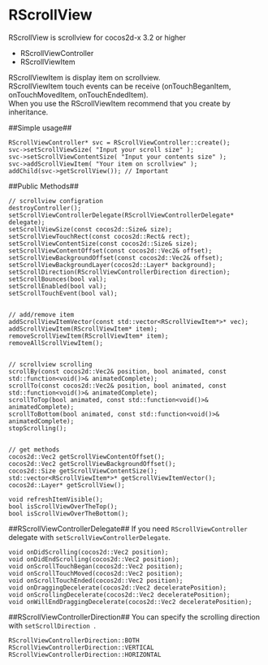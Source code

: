 RScrollView
=========

RScrollView is scrollview for cocos2d-x 3.2 or higher

 - RScrollViewController
 - RScrollViewItem

RScrollViewItem is display item on scrollview.  
RScrollViewItem touch events can be receive (onTouchBeganItem, onTouchMovedItem, onTouchEndedItem).  
When you use the RScrollViewItem recommend that you create by inheritance.




##Simple usage##


    RScrollViewController* svc = RScrollViewController::create();
    svc->setScrollViewSize( "Input your scroll size" );
    svc->setScrollViewContentSize( "Input your contents size" );
    svc->addScrollViewItem( "Your item on scrollview" );
    addChild(svc->getScrollView()); // Important



##Public Methods##

    // scrollview configration
    destroyController();
    setScrollViewControllerDelegate(RScrollViewControllerDelegate* delegate);
    setScrollViewSize(const cocos2d::Size& size);
    setScrollViewTouchRect(const cocos2d::Rect& rect);
    setScrollViewContentSize(const cocos2d::Size& size);
    setScrollViewContentOffset(const cocos2d::Vec2& offset);
    setScrollViewBackgroundOffset(const cocos2d::Vec2& offset);
    setScrollViewBackgroundLayer(cocos2d::Layer* background);
    setScrollDirection(RScrollViewControllerDirection direction);
    setScrollBounces(bool val);
    setScrollEnabled(bool val);
    setScrollTouchEvent(bool val);
    

    // add/remove item
    addScrollViewItemVector(const std::vector<RScrollViewItem*>* vec);
    addScrollViewItem(RScrollViewItem* item);
    removeScrollViewItem(RScrollViewItem* item);
    removeAllScrollViewItem();
    

    // scrollview scrolling
    scrollBy(const cocos2d::Vec2& position, bool animated, const std::function<void()>& animatedComplete);
    scrollTo(const cocos2d::Vec2& position, bool animated, const std::function<void()>& animatedComplete);
    scrollToTop(bool animated, const std::function<void()>& animatedComplete);
    scrollToBottom(bool animated, const std::function<void()>& animatedComplete);
    stopScrolling();
    

    // get methods
    cocos2d::Vec2 getScrollViewContentOffset();
    cocos2d::Vec2 getScrollViewBackgroundOffset();
    cocos2d::Size getScrollViewContentSize();
    std::vector<RScrollViewItem*>* getScrollViewItemVector();
    cocos2d::Layer* getScrollView();

    void refreshItemVisible();
    bool isScrollViewOverTheTop();
    bool isScrollViewOverTheBottom();


##RScrollViewControllerDelegate##
If you need `RScrollViewController` delegate with `setScrollViewControllerDelegate`.

    void onDidScrolling(cocos2d::Vec2 position);
    void onDidEndScrolling(cocos2d::Vec2 position);
    void onScrollTouchBegan(cocos2d::Vec2 position);
    void onScrollTouchMoved(cocos2d::Vec2 position);
    void onScrollTouchEnded(cocos2d::Vec2 position);
    void onDraggingDecelerate(cocos2d::Vec2 deceleratePosition);
    void onScrollingDecelerate(cocos2d::Vec2 deceleratePosition);
    void onWillEndDraggingDecelerate(cocos2d::Vec2 deceleratePosition);  



##RScrollViewControllerDirection##
You can specify the scrolling direction with `setScrollDirection `.

    RScrollViewControllerDirection::BOTH
    RScrollViewControllerDirection::VERTICAL
    RScrollViewControllerDirection::HORIZONTAL
